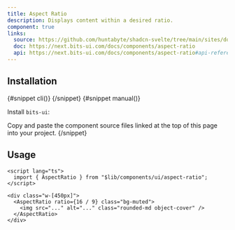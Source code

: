 ```yaml
---
title: Aspect Ratio
description: Displays content within a desired ratio.
component: true
links:
  source: https://github.com/huntabyte/shadcn-svelte/tree/main/sites/docs/src/lib/registry/default/ui/aspect-ratio
  doc: https://next.bits-ui.com/docs/components/aspect-ratio
  api: https://next.bits-ui.com/docs/components/aspect-ratio#api-reference
---
```


<script>
  import { ComponentPreview, PMAddComp, PMInstall, Step, Steps, InstallTabs } from '$lib/components/docs';
</script>

<ComponentPreview name="aspect-ratio-demo">

<div></div>

</ComponentPreview>

## Installation

<InstallTabs>
{#snippet cli()}
<PMAddComp name="aspect-ratio" />
{/snippet}
{#snippet manual()}
<Steps>
<Step>

Install `bits-ui`:

</Step>
<PMInstall command="bits-ui -D" />
<Step>Copy and paste the component source files linked at the top of this page into your project.</Step>
</Steps>
{/snippet}
</InstallTabs>

## Usage

```svelte
<script lang="ts">
  import { AspectRatio } from "$lib/components/ui/aspect-ratio";
</script>

<div class="w-[450px]">
  <AspectRatio ratio={16 / 9} class="bg-muted">
    <img src="..." alt="..." class="rounded-md object-cover" />
  </AspectRatio>
</div>
```
